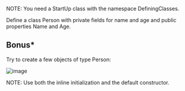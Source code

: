 NOTE: You need a StartUp class with the namespace DefiningClasses.

Define a class Person with private fields for name and age and public properties Name and Age.

## Bonus*
Try to create a few objects of type Person:

![image](https://user-images.githubusercontent.com/45227327/216655319-c8a8df48-1151-4fe4-b0b9-972c68decbc0.png)

NOTE: Use both the inline initialization and the default constructor.

